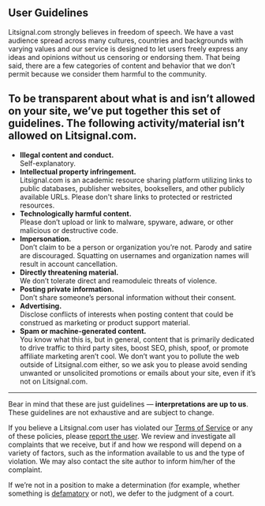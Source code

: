## User Guidelines
Litsignal.com strongly believes in freedom of speech. We have a vast audience spread across many cultures, countries and backgrounds with varying values and our service is designed to let users freely express any ideas and opinions without us censoring or endorsing them. That being said, there are a few categories of content and behavior that we don’t permit because we consider them harmful to the community.

To be transparent about what is and isn&#8217;t allowed on your site, we’ve put together this set of guidelines. The following activity/material isn’t allowed on Litsignal.com.
---
- **Illegal content and conduct.**  
   Self-explanatory.
- **Intellectual property infringement.**  
   Litsignal.com is an academic resource sharing platform utilizing links to public databases, publisher websites, booksellers, and other publicly available URLs. Please don't share links to protected or restricted resources.
- **Technologically harmful content.**  
   Please don’t upload or link to malware, spyware, adware, or other malicious or destructive code.
- **Impersonation.**  
   Don’t claim to be a person or organization you’re not. Parody and satire are discouraged. Squatting on usernames and organization names will result in account cancellation.
- **Directly threatening material.**  
   We don’t tolerate direct and reamoduleic threats of violence.
- **Posting private information.**  
   Don’t share someone’s personal information without their consent.
- **Advertising.**  
   Disclose conflicts of interests when posting content that could be construed as marketing or product support material.
- **Spam or machine-generated content.**  
   You know what this is, but in general, content that is primarily dedicated to drive traffic to third party sites, boost SEO, phish, spoof, or promote affiliate marketing aren’t cool. We don’t want you to pollute the web outside of Litsignal.com either, so we ask you to please avoid sending unwanted or unsolicited promotions or emails about your site, even if it’s not on Litsignal.com.
---  
Bear in mind that these are just guidelines &#8212; <strong>interpretations are up to us</strong>. These guidelines are not exhaustive and are subject to change.

If you believe a Litsignal.com user has violated our <a href="https://litsignal.com/tos">Terms of Service</a> or any of these policies, please <a href="https://litsignal.com/report-user/">report the user</a>. We review and investigate all complaints that we receive, but if and how we respond will depend on a variety of factors, such as the information available to us and the type of violation. We may also contact the site author to inform him/her of the complaint.

If we&#8217;re not in a position to make a determination (for example, whether something is <a href="https://en.support.wordpress.com/defamation/">defamatory</a> or not), we defer to the judgment of a court.
